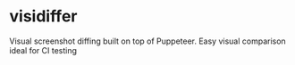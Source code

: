 # visidiffer
Visual screenshot diffing built on top of Puppeteer. Easy visual comparison ideal for CI testing
